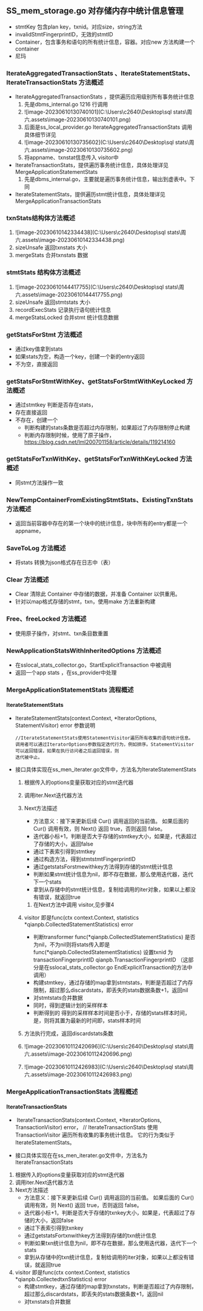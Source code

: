 ## SS_mem_storage.go 对存储内存中统计信息管理

- stmtKey 包含plan key，txnid。对应size，string方法
- invalidStmtFingerprintID，无效的stmtID
- Container，包含事务和语句的所有统计信息，容器。对应new 方法构建一个container
- 尼玛





### IterateAggregatedTransactionStats 、IterateStatementStats、IterateTransactionStats 方法概述

- IterateAggregatedTransactionStats ，提供遍历应用级别所有事务统计信息
  1.   先是dbms_internal.go  1216 行调用
  2. ![image-20230610130740101](C:\Users\c2640\Desktop\sql stats\周六.assets\image-20230610130740101.png)
  3.   后面是ss_local_provider.go  IterateAggregatedTransactionStats 调用 具体细节详见
  4. ![image-20230610130735602](C:\Users\c2640\Desktop\sql stats\周六.assets\image-20230610130735602.png)
  5. 将appname、txnstat信息传入 visitor中
- IterateTransactionStats，提供遍历事务统计信息，具体处理详见MergeApplicationStatementStats 
  1. ​    先是dbms_internal.go，主要就是遍历事务统计信息，输出到虚表中。下同
- IterateStatementStats，提供遍历stmt统计信息，具体处理详见MergeApplicationTransactionStats 







### txnStats结构体方法概述

1. ![image-20230610142334438](C:\Users\c2640\Desktop\sql stats\周六.assets\image-20230610142334438.png)
2. sizeUnsafe 返回txnstats 大小
3. mergeStats 合并txnstats 数据



### stmtStats 结构体方法概述

1. ![image-20230610144417755](C:\Users\c2640\Desktop\sql stats\周六.assets\image-20230610144417755.png)
2. sizeUnsafe 返回stmtstats 大小
3. recordExecStats 记录执行语句统计信息
4. mergeStatsLocked 合并stmt 统计信息数据



### getStatsForStmt 方法概述

- 通过key值拿到stats
- 如果stats为空，构造一个key，创建一个新的entry返回
- 不为空，直接返回



### getStatsForStmtWithKey、getStatsForStmtWithKeyLocked 方法概述

- 通过stmtkey 判断是否存在stats，
- 存在直接返回
- 不存在，创建一个
  -   判断构建的stats条数是否超过内存限制，如果超过了内存限制停止构建
  -  判断内存限制时候，使用了原子操作，https://blog.csdn.net/lml200701158/article/details/119214160



### getStatsForTxnWithKey、getStatsForTxnWithKeyLocked 方法概述

- 同stmt方法操作一致

### NewTempContainerFromExistingStmtStats、ExistingTxnStats方法概述

- 返回当前容器中存在的第一个块中的统计信息，块中所有的entry都是一个appname，



### SaveToLog 方法概述

- 将stats 转换为json格式存在日志中（表）



### Clear 方法概述

- Clear 清除此 Container 中存储的数据，并准备 Container 以供重用。
- 针对以map格式存储的stmt，txn，使用make 方法重新构建



### Free、freeLocked 方法概述

- 使用原子操作，对stmt、txn条目数重置

### NewApplicationStatsWithInheritedOptions 方法概述

- 在sslocal_stats_collector.go，StartExplicitTransaction 中被调用
- 返回一个app stats ，在ss_provider中处理

### MergeApplicationStatementStats 流程概述

#### IterateStatementStats

- IterateStatementStats(context.Context, *IteratorOptions, StatementVisitor) error 参数说明

  ```
  //IterateStatementStats使用StatementVisitor遍历所有收集的语句统计信息。调用者可以通过IteratorOptions参数指定迭代行为，例如排序。StatementVisitor可以返回错误，如果在执行访问者之后返回错误，则
  迭代被中止。
  ```



- 接口具体实现在ss_men_iterater.go文件中，方法名为IterateStatementStats

  1. 根据传入的options变量获取对应的stmt迭代器

  2. 调用iter.Next迭代器方法

  3. Next方法描述

     - 方法意义：接下来更新后续 Cur() 调用返回的当前值。 如果后面的 Cur() 调用有效，则 Next() 返回 true，否则返回 false。
     -  迭代器小标+1，判断是否大于存储的stmtkey大小，如果是，代表超过了存储的大小，返回false
     - 通过下表索引得到stmtkey
     - 通过构造方法，得到stmtstmtFingerprintID
     - 通过getstatsForstmewithkey方法得到存储的stmt统计信息
     - 判断如果stmt统计信息为nil，即不存在数据，那么使用迭代器，迭代下一个stats
     - 拿到从存储中的stmt统计信息，复制给调用的iter对象，如果以上都没有错误，就返回true

     1. 在Next方法中调用 visitor,见步骤4

  4. visitor 即是func(ctx context.Context, statistics *qianpb.CollectedStatementStatistics) error

     -  判断transformer func(*qianpb.CollectedStatementStatistics) 是否为nil，不为nil则将stats传入即是 func(*qianpb.CollectedStatementStatistics) 设置txnid  为 transactionFingerprintID qianpb.TransactionFingerprintID （这部分是在sslocal_stats_collector.go  EndExplicitTransaction的方法中调用）
     -  构建stmtkey，通过存储的map拿到stmtstats，判断是否超过了内存限制，超过那么discardstats，即丢失的stats数据条数+1，返回nil
     - 对stmtstats合并数据
     - 同时，得到逻辑计划的采样样本
     - 判断得到的 得到的采样样本时间是否小于，存储的stats样本时间，是，则将其置为最新的时间即，stats样本时间

  5. 方法执行完成，返回discardstats条数

  6. ![image-20230610112420696](C:\Users\c2640\Desktop\sql stats\周六.assets\image-20230610112420696.png)

  7. ![image-20230610112426983](C:\Users\c2640\Desktop\sql stats\周六.assets\image-20230610112426983.png)





### MergeApplicationTransactionStats 流程概述

#### IterateTransactionStats

- ​	IterateTransactionStats(context.Context, *IteratorOptions, TransactionVisitor) error，	// IterateTransactionStats 使用 TransactionVisitor 遍历所有收集的事务统计信息。 它的行为类似于 IterateStatementStats。

-  接口具体实现在在ss_men_iterater.go文件中，方法名为IterateTransactionStats

  1.  根据传入的options变量获取对应的stmt迭代器
  2. 调用iter.Next迭代器方法
  3. Next方法描述
     -  方法意义：接下来更新后续 Cur() 调用返回的当前值。 如果后面的 Cur() 调用有效，则 Next() 返回 true，否则返回 false。
     - 迭代器小标+1，判断是否大于存储的txnkey大小，如果是，代表超过了存储的大小，返回false
     - 通过下表索引得到txnkey
     - 通过getstatsFortxnwithkey方法得到存储的txn统计信息
     - 判断如果txn统计信息为nil，即不存在数据，那么使用迭代器，迭代下一个stats
     - 拿到从存储中的txn统计信息，复制给调用的iter对象，如果以上都没有错误，就返回true
  4. visitor 即是func(ctx context.Context, statistics *qianpb.CollectedtxnStatistics) error 
     -   构建stmtkey，通过存储的map拿到txnstats，判断是否超过了内存限制，超过那么discardstats，即丢失的stats数据条数+1，返回nil
     - 对txnstats合并数据

  
